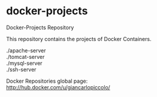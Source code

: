 # docker-projects
Docker-Projects Repository

This repository contains the projects of Docker Containers.

./apache-server
<br>./tomcat-server
<br>./mysql-server
<br>./ssh-server

Docker Repositories global page:
<br>http://hub.docker.com/u/giancarlopiccolo/

